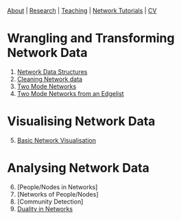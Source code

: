 [About](https://Tom-R-Leppard.github.io/) | [Research](/research.md) | [Teaching](/teaching.md) | [Network Tutorials](/network_tutorials.md) | [CV](/cv.pdf)

# Wrangling and Transforming Network Data
1. [Network Data Structures](/Network-Data-Structures_READING.html)
2. [Cleaning Network data](/Cleaning-Network-Data.html)
3. [Two Mode Networks](Harry-Potter_Two_Mode.html)
4. [Two Mode Networks from an Edgelist](/Harry-Potter_Two_Mode-Edgelists.html)
# Visualising Network Data
5. [Basic Network Visualisation](/Visualisations_Basic.html)
# Analysing Network Data
6. [People/Nodes in Networks]
7. [Networks of People/Nodes]
8. [Community Detection]
9. [Duality in Networks](/Duality_Two-Mode-Network-Projection.html)

